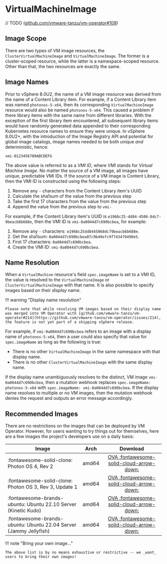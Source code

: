 # VirtualMachineImage

// TODO ([github.com/vmware-tanzu/vm-operator#109](https://github.com/vmware-tanzu/vm-operator/issues/109))


## Image Scope

There are two types of VM image resources, the `ClusterVirtualMachineImage` and `VirtualMachineImage`. The former is a cluster-scoped resource, while the latter is a namespace-scoped resource. Other than that, the two resources are exactly the same.


## Image Names

Prior to vSphere 8.0U2, the name of a VM image resource was derived from the name of a Content Library item. For example, if a Content Library item was named `photonos-5-x64`, then its corresponding  `VirtualMachineImage` resource would also be named `photonos-5-x64`. This caused a problem if there library items with the same name from different libraries. With the exception of the first library item encountered, all subsequent library items would have randomly generated data appended to their corresponding Kubernetes resource names to ensure they were unique. In vSphere 8.0U2+, with the introduction of the Image Registry API and potential for global image catalogs, image names needed to be both unique _and_ deterministic, hence:

```
vmi-0123456789ABCDEFG
```

The above value is referred to as a _VMI ID_, where _VMI_ stands for _Virtual Machine Image_. No matter the source of a VM image, all images have unique, predictable VMI IDs. If the source of a VM image is Content Library, then the VMI ID is constructed using the following steps:

1. Remove any `-` characters from the Content Library item's UUID
2. Calculate the sha1sum of the value from the previous step
3. Take the first 17 characters from the value from the previous step
4. Append the value from the previous step to `vmi-`

For example, if the Content Library item's UUID is `e1968c25-dd84-4506-8dc7-9beacb6b688e`, then the VMI ID is `vmi-0a0044d7c690bcbea`, for example:

1. Remove any `-` characters: `e1968c25dd8445068dc79beacb6b688e`.
1. Get the sha1sum: `0a0044d7c690bcbea07c9b49efc9f743479490e5`.
1. First 17 characters: `0a0044d7c690bcbea`.
1. Create the VMI ID: `vmi-0a0044d7c690bcbea`.


## Name Resolution

When a `VirtualMachine` resource's field `spec.imageName` is set to a VMI ID, the value is resolved to the `VirtualMachineImage` or `ClusterVirtualMachineImage` with that name. It is also possible to specify images based on their _display_ name.

!!! warning "Display name resolution"

    Please note that while resolving VM images based on their display name was merged into VM Operator with [github.com/vmware-tanzu/vm-operator#214](https://github.com/vmware-tanzu/vm-operator/issues/214), the feature is not yet part of a shipping vSphere release.

For example, if `vmi-0a0044d7c690bcbea` refers to an image with a display name of `photonos-5-x64`, then a user could also specify that value for `spec.imageName` as long as the following is true:

* There is no other `VirtualMachineImage` in the same namespace with that display name.
* There is no other `ClusterVirtualMachineImage` with the same display name.

If the display name unambiguously resolves to the distinct, VM image `vmi-0a0044d7c690bcbea`, then a mutation webhook replaces `spec.imageName: photonos-5-x64` with `spec.imageName: vmi-0a0044d7c690bcbea`. If the display name resolves to multiple or no VM images, then the mutation webhook denies the request and outputs an error message accordingly.


## Recommended Images

There are no restrictions on the images that can be deployed by VM Operator. However, for users wanting to try things out for themselves, here are a few images the project's developers use on a daily basis:

| Image | Arch | Download |
|-------|:----:|:--------:|
| :fontawesome-solid-clone: Photon OS 4, Rev 2 | amd64 | [OVA :fontawesome-solid-cloud-arrow-down:](https://packages.vmware.com/photon/4.0/Rev2/ova/photon-ova_uefi-4.0-c001795b80.ova) |
| :fontawesome-solid-clone: Photon OS 3, Rev 3, Update 1 | amd64 | [OVA :fontawesome-solid-cloud-arrow-down:](https://packages.vmware.com/photon/3.0/Rev3/ova/Update1/photon-hw13_uefi-3.0-913b49438.ova) |
| :fontawesome-brands-ubuntu: Ubuntu 22.10 Server (Kinetic Kudo) | amd64 | [OVA :fontawesome-solid-cloud-arrow-down:](https://cloud-images.ubuntu.com/releases/22.10/release-20230302/ubuntu-22.10-server-cloudimg-amd64.ova) |
| :fontawesome-brands-ubuntu: Ubuntu 22.04 Server (Jammy Jellyfish) | amd64 | [OVA :fontawesome-solid-cloud-arrow-down:](https://cloud-images.ubuntu.com/releases/22.04/release-20230302/ubuntu-22.04-server-cloudimg-amd64.ova) |

!!! note "Bring your own image..."

    The above list is by no means exhaustive or restrictive -- we _want_ users to bring their own images!